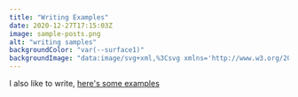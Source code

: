 ```yaml
---
title: "Writing Examples"
date: 2020-12-27T17:15:03Z
image: sample-posts.png
alt: "writing samples"
backgroundColor: "var(--surface1)"
backgroundImage: "data:image/svg+xml,%3Csvg xmlns='http://www.w3.org/2000/svg' width='8' height='8' viewBox='0 0 8 8'%3E%3Cg fill='%2355245a' fill-opacity='1'%3E%3Cpath fill-rule='evenodd' d='M0 0h4v4H0V0zm4 4h4v4H4V4z'/%3E%3C/g%3E%3C/svg%3E"
---
```


I also like to write, [here's some examples](https://sb-test-text.netlify.app/)
